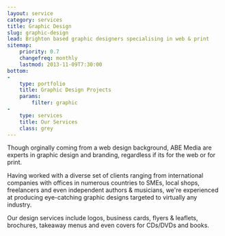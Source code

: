 ```yaml
---
layout: service
category: services
title: Graphic Design 
slug: graphic-design
lead: Brighton based graphic designers specialising in web & print
sitemap:
    priority: 0.7
    changefreq: monthly
    lastmod: 2013-11-09T7:30:00
bottom: 
-
    type: portfolio
    title: Graphic Design Projects
    params:
        filter: graphic
-
    type: services
    title: Our Services
    class: grey
---
```


Though orginally coming from a web design background, ABE Media are experts in graphic design and branding, regardless if its for the web or for print.

Having worked with a diverse set of clients ranging from international companies with offices in numerous countries to SMEs, local shops, freelancers and even independent authors & musicians, we're experienced at producing eye-catching graphic designs targeted to virtually any industry.

Our design services include logos, business cards, flyers & leaflets, brochures, takeaway menus and even covers for CDs/DVDs and books.
